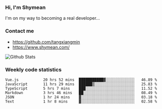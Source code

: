 ### Hi, I'm Shymean

I'm on my way to becoming a real developer...

### Contact me

- <https://github.com/tangxiangmin>
- <https://www.shymean.com/>

![Github Stats](https://github-readme-stats.vercel.app/api?username=tangxiangmin&show_icons=true&theme=dark)


###  Weekly code statistics

<!--START_SECTION:waka-->

```text
Vue.js           20 hrs 52 mins  ███████████▓░░░░░░░░░░░░░   46.89 %
JavaScript       11 hrs 29 mins  ██████▒░░░░░░░░░░░░░░░░░░   25.83 %
TypeScript       5 hrs 7 mins    ███░░░░░░░░░░░░░░░░░░░░░░   11.52 %
Markdown         3 hrs 46 mins   ██░░░░░░░░░░░░░░░░░░░░░░░   08.49 %
JSON             1 hr 24 mins    ▓░░░░░░░░░░░░░░░░░░░░░░░░   03.18 %
Text             1 hr 8 mins     ▓░░░░░░░░░░░░░░░░░░░░░░░░   02.58 %
```

<!--END_SECTION:waka-->